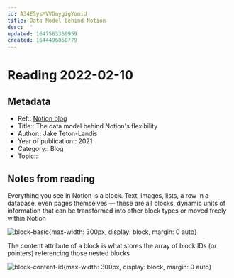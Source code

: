 ```yaml
---
id: A34E5ysMVVDmygigYomiU
title: Data Model behind Notion
desc: ''
updated: 1647563369959
created: 1644496858779
---
```

# Reading 2022-02-10

## Metadata

- Ref:: [Notion blog](https://www.notion.so/blog/data-model-behind-notion)
- Title:: The data model behind Notion's flexibility
- Author:: Jake Teton-Landis
- Year of publication:: 2021
- Category:: Blog
- Topic:: 

## Notes from reading

Everything you see in Notion is a block. Text, images, lists, a row in a database, even pages themselves — these are all blocks, dynamic units of information that can be transformed into other block types or moved freely within Notion

![block-basic](https://www.notion.so/cdn-cgi/image/format=auto,width=1920,quality=100/https://images.ctfassets.net/spoqsaf9291f/7aiA3EDv0NUB4D6UokLVTU/4d743d0ba925de44ef85684346889643/blocks-2.png){max-width: 300px, display: block, margin: 0 auto}

The content attribute of a block is what stores the array of block IDs (or pointers) referencing those nested blocks

![block-content-id](https://www.notion.so/cdn-cgi/image/format=auto,width=1920,quality=100/https://images.ctfassets.net/spoqsaf9291f/3q05C3cpoP2BwkZ0i4j9lO/25c6a5c9d591b1a6b61349272394b11b/blocks-3.png){max-width: 300px, display: block, margin: 0 auto}